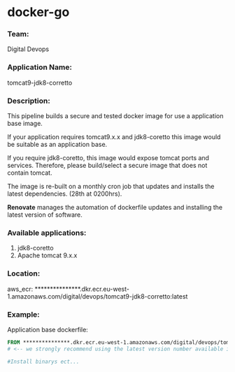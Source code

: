 # docker-go

### Team:
Digital Devops

### Application Name:
tomcat9-jdk8-corretto

### Description:
This pipeline builds a secure and tested docker image for use a application base image.

If your application requires tomcat9.x.x and jdk8-coretto this image would be suitable as an application base.

If you require jdk8-coretto, this image would expose tomcat ports and services. Therefore, please build/select a secure image that does not contain tomcat. 

The image is re-built on a monthly cron job that updates and installs the latest dependencies. (28th at 0200hrs).

**Renovate** manages the automation of dockerfile updates and installing the latest version of software.

### Available applications:
1. jdk8-coretto
2. Apache tomcat 9.x.x

### Location:

aws_ecr: ***************.dkr.ecr.eu-west-1.amazonaws.com/digital/devops/tomcat9-jdk8-corretto:latest

### Example:

Application base dockerfile:
``` dockerfile
FROM ***************.dkr.ecr.eu-west-1.amazonaws.com/digital/devops/tomcat9-jdk8-corretto:latest
# <-- we strongly recommend using the latest version number available in the ecr. for example 1.0.0

#Install binarys ect...
```